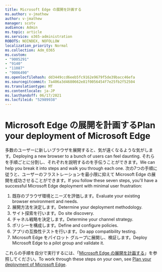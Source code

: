 ```yaml
---
title: Microsoft Edge の展開を計画する
ms.author: v-jmathew
author: v-jmathew
manager: scotv
audience: Admin
ms.topic: article
ms.service: o365-administration
ROBOTS: NOINDEX, NOFOLLOW
localization_priority: Normal
ms.collection: Adm_O365
ms.custom:
- "9005291"
- "9140"
- "11087"
- "9006490"
ms.openlocfilehash: dd3449ccd6eeb5fc9162e9679f5de39bacc46efa
ms.sourcegitcommit: 7a406a3d4680662e81f0056454f7e25fb2f52504
ms.translationtype: MT
ms.contentlocale: ja-JP
ms.lasthandoff: 06/17/2021
ms.locfileid: "52989938"
---
```

# <a name="plan-your-deployment-of-microsoft-edge"></a><span data-ttu-id="f9204-102">Microsoft Edge の展開を計画する</span><span class="sxs-lookup"><span data-stu-id="f9204-102">Plan your deployment of Microsoft Edge</span></span>

<span data-ttu-id="f9204-103">多数のユーザーに新しいブラウザを展開すると、気が遠くなるような気がします。</span><span class="sxs-lookup"><span data-stu-id="f9204-103">Deploying a new browser to a bunch of users can feel daunting.</span></span> <span data-ttu-id="f9204-104">それらを手順ごとに分割し、それぞれを説明するのを手伝うことができます。</span><span class="sxs-lookup"><span data-stu-id="f9204-104">We can help you break it into steps and walk you through each one.</span></span> <span data-ttu-id="f9204-105">次の7つの手順に従うと、ユーザーのフラストレーションを最小限に抑えて Microsoft Edge の展開を成功させることができます。</span><span class="sxs-lookup"><span data-stu-id="f9204-105">If you follow these seven steps, you'll have a successful Microsoft Edge deployment with minimal user frustration:</span></span>

1. <span data-ttu-id="f9204-106">既存のブラウザ環境とニーズを評価します。</span><span class="sxs-lookup"><span data-stu-id="f9204-106">Evaluate your existing browser environment and needs.</span></span>
2. <span data-ttu-id="f9204-107">展開方法を決定します。</span><span class="sxs-lookup"><span data-stu-id="f9204-107">Determine your deployment methodology.</span></span>
3. <span data-ttu-id="f9204-108">サイト探索を行います。</span><span class="sxs-lookup"><span data-stu-id="f9204-108">Do site discovery.</span></span>
4. <span data-ttu-id="f9204-109">チャネル戦略を決定します。</span><span class="sxs-lookup"><span data-stu-id="f9204-109">Determine your channel strategy.</span></span>
5. <span data-ttu-id="f9204-110">ポリシーを構成します。</span><span class="sxs-lookup"><span data-stu-id="f9204-110">Define and configure policies.</span></span>
6. <span data-ttu-id="f9204-111">アプリの互換性テストを行います。</span><span class="sxs-lookup"><span data-stu-id="f9204-111">Do app compatibility testing.</span></span>
7. <span data-ttu-id="f9204-112">Microsoft Edge をパイロット グループに展開し、検証します。</span><span class="sxs-lookup"><span data-stu-id="f9204-112">Deploy Microsoft Edge to a pilot group and validate it.</span></span>

<span data-ttu-id="f9204-113">これらの手順を自分で実行するには、「[Microsoft Edge の展開を計画する](https://go.microsoft.com/fwlink/?linkid=2129990)」を参照してください。</span><span class="sxs-lookup"><span data-stu-id="f9204-113">To work through these steps on your own, see [Plan your deployment of Microsoft Edge](https://go.microsoft.com/fwlink/?linkid=2129990).</span></span>
